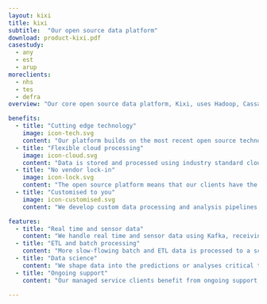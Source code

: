 ```yaml
---
layout: kixi
title: kixi
subtitle:  "Our open source data platform"
download: product-kixi.pdf
casestudy:
  - any
  - est
  - arup
moreclients:
  - nhs
  - tes
  - defra
overview: "Our core open source data platform, Kixi, uses Hadoop, Cassandra and other open source technologies to ingest and integrate batch and real time data to a single repository, to aggregate, model, or analyse it, and to serve it back to your database or web interface in a way that serves your business needs. We can send big data to a variety of output formats to support further analysis."

benefits:
  - title: "Cutting edge technology"
    image: icon-tech.svg
    content: "Our platform builds on the most recent open source technologies, including Spark and Cassandra, to ensure that data processing is robust, cost-effective, and scalable."
  - title: "Flexible cloud processing"
    image: icon-cloud.svg
    content: "Data is stored and processed using industry standard cloud servers, meaning that we can quickly and flexibly scale up to new data sources of whatever size and speed."
  - title: "No vendor lock-in"
    image: icon-lock.svg
    content: "The open source platform means that our clients have the extra assurance that they have free access to the platform code at any time - no vendor lock-in."
  - title: "Customised to you"
    image: icon-customised.svg
    content: "We develop custom data processing and analysis pipelines using the data sources and desired outcomes that are critical to your business, building on our experience of related sources with other clients."

features:
  - title: "Real time and sensor data"
    content: "We handle real time and sensor data using Kafka, receiving data streaming in at sub-second intervals from sensors or other fast flowing sources."
  - title: "ETL and batch processing"
    content: "More slow-flowing batch and ETL data is processed to a schedule, making sure that your cleaned and customised data is available for use by your team each morning."
  - title: "Data science"
    content: "We shape data into the predictions or analyses critical to your business, and continue to run these models over time to create constant fresh insights."
  - title: "Ongoing support"
    content: "Our managed service clients benefit from ongoing support, where we ensure that their data has been ingested and processed and we continually review and improve their pipelines and models."

---
```

